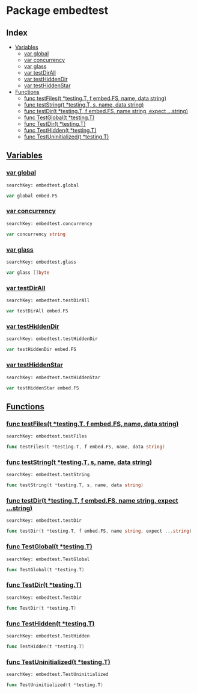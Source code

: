 # Package embedtest

## Index

* [Variables](#var)
    * [var global](#global)
    * [var concurrency](#concurrency)
    * [var glass](#glass)
    * [var testDirAll](#testDirAll)
    * [var testHiddenDir](#testHiddenDir)
    * [var testHiddenStar](#testHiddenStar)
* [Functions](#func)
    * [func testFiles(t *testing.T, f embed.FS, name, data string)](#testFiles)
    * [func testString(t *testing.T, s, name, data string)](#testString)
    * [func testDir(t *testing.T, f embed.FS, name string, expect ...string)](#testDir)
    * [func TestGlobal(t *testing.T)](#TestGlobal)
    * [func TestDir(t *testing.T)](#TestDir)
    * [func TestHidden(t *testing.T)](#TestHidden)
    * [func TestUninitialized(t *testing.T)](#TestUninitialized)


## <a id="var" href="#var">Variables</a>

### <a id="global" href="#global">var global</a>

```
searchKey: embedtest.global
```

```Go
var global embed.FS
```

### <a id="concurrency" href="#concurrency">var concurrency</a>

```
searchKey: embedtest.concurrency
```

```Go
var concurrency string
```

### <a id="glass" href="#glass">var glass</a>

```
searchKey: embedtest.glass
```

```Go
var glass []byte
```

### <a id="testDirAll" href="#testDirAll">var testDirAll</a>

```
searchKey: embedtest.testDirAll
```

```Go
var testDirAll embed.FS
```

### <a id="testHiddenDir" href="#testHiddenDir">var testHiddenDir</a>

```
searchKey: embedtest.testHiddenDir
```

```Go
var testHiddenDir embed.FS
```

### <a id="testHiddenStar" href="#testHiddenStar">var testHiddenStar</a>

```
searchKey: embedtest.testHiddenStar
```

```Go
var testHiddenStar embed.FS
```

## <a id="func" href="#func">Functions</a>

### <a id="testFiles" href="#testFiles">func testFiles(t *testing.T, f embed.FS, name, data string)</a>

```
searchKey: embedtest.testFiles
```

```Go
func testFiles(t *testing.T, f embed.FS, name, data string)
```

### <a id="testString" href="#testString">func testString(t *testing.T, s, name, data string)</a>

```
searchKey: embedtest.testString
```

```Go
func testString(t *testing.T, s, name, data string)
```

### <a id="testDir" href="#testDir">func testDir(t *testing.T, f embed.FS, name string, expect ...string)</a>

```
searchKey: embedtest.testDir
```

```Go
func testDir(t *testing.T, f embed.FS, name string, expect ...string)
```

### <a id="TestGlobal" href="#TestGlobal">func TestGlobal(t *testing.T)</a>

```
searchKey: embedtest.TestGlobal
```

```Go
func TestGlobal(t *testing.T)
```

### <a id="TestDir" href="#TestDir">func TestDir(t *testing.T)</a>

```
searchKey: embedtest.TestDir
```

```Go
func TestDir(t *testing.T)
```

### <a id="TestHidden" href="#TestHidden">func TestHidden(t *testing.T)</a>

```
searchKey: embedtest.TestHidden
```

```Go
func TestHidden(t *testing.T)
```

### <a id="TestUninitialized" href="#TestUninitialized">func TestUninitialized(t *testing.T)</a>

```
searchKey: embedtest.TestUninitialized
```

```Go
func TestUninitialized(t *testing.T)
```

